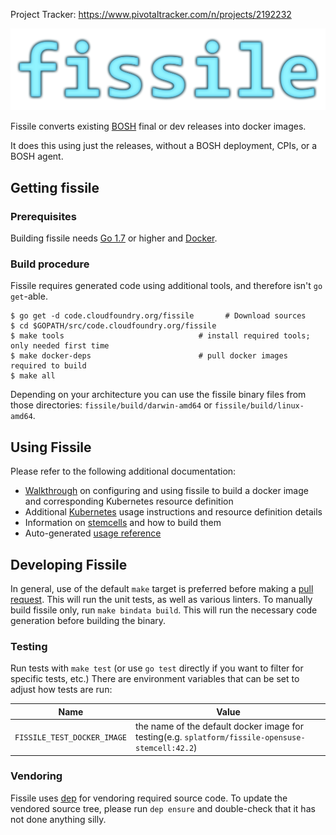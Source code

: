 Project Tracker: https://www.pivotaltracker.com/n/projects/2192232


![fissile-logo](./docs/fissile-logo.png)

Fissile converts existing [BOSH] final or dev releases into docker images.

It does this using just the releases, without a BOSH deployment, CPIs, or a BOSH
agent.

[BOSH]: http://bosh.io/docs

## Getting fissile

### Prerequisites
Building fissile needs [Go 1.7] or higher and [Docker].

[Go 1.7]: https://golang.org/doc/install
[Docker]: https://www.docker.com

### Build procedure
Fissile requires generated code using additional tools, and therefore isn't
`go get`-able.

```
$ go get -d code.cloudfoundry.org/fissile       # Download sources
$ cd $GOPATH/src/code.cloudfoundry.org/fissile
$ make tools                              # install required tools; only needed first time
$ make docker-deps                        # pull docker images required to build
$ make all
```

Depending on your architecture you can use the fissile binary files from those directories:
`fissile/build/darwin-amd64` or `fissile/build/linux-amd64`.

## Using Fissile
Please refer to the following additional documentation:

* [Walkthrough] on configuring and using fissile to build a docker image and
corresponding Kubernetes resource definition
* Additional [Kubernetes] usage instructions and resource definition details
* Information on [stemcells] and how to build them
* Auto-generated [usage reference]

[walkthrough]: ./docs/configuration.md
[Kubernetes]: ./docs/kubernetes.md
[stemcells]: ./docs/stemcells.md
[usage reference]: ./docs/generated/fissile.md

## Developing Fissile
In general, use of the default `make` target is preferred before
making a [pull request].  This will run the unit tests, as well as
various linters.  To manually build fissile only, run
`make bindata build`.  This will run the necessary code generation
before building the binary.

[pull request]: https://code.cloudfoundry.org/fissile/pulls

### Testing
Run tests with `make test` (or use `go test` directly if you want to filter for
specific tests, etc.)  There are environment variables that can be set to
adjust how tests are run:

Name | Value
--- | ---
`FISSILE_TEST_DOCKER_IMAGE` | the name of the default docker image for testing(e.g. `splatform/fissile-opensuse-stemcell:42.2`)

### Vendoring
Fissile uses [dep] for vendoring required source code.  To update the vendored
source tree, please run `dep ensure` and double-check that it has not done
anything silly.

[dep]: https://github.com/golang/dep

